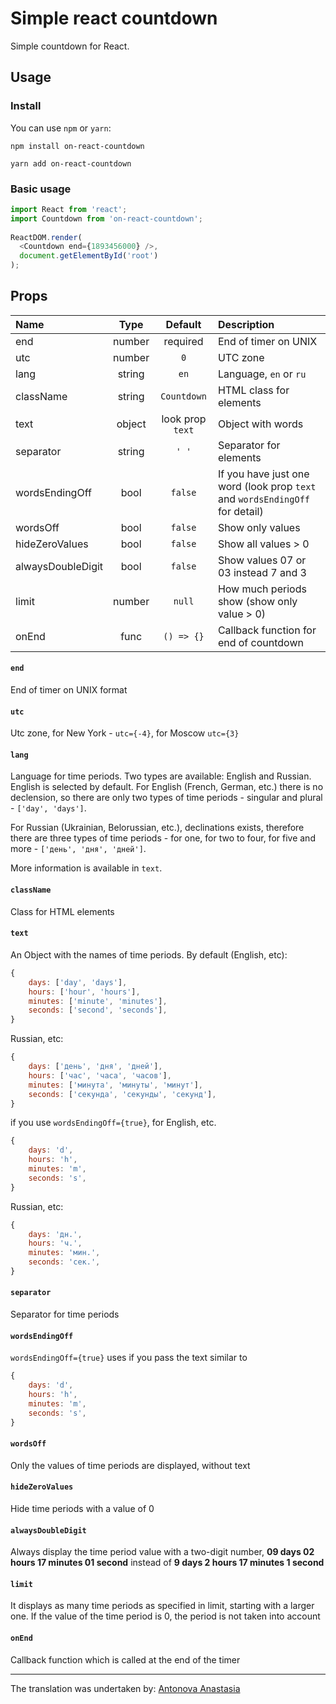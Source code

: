 # Simple react countdown

Simple countdown for React.

## Usage

### Install

You can use `npm` or `yarn`:

``` text
npm install on-react-countdown
```

``` text
yarn add on-react-countdown
```

### Basic usage

``` js
import React from 'react';
import Countdown from 'on-react-countdown';
 
ReactDOM.render(
  <Countdown end={1893456000} />,
  document.getElementById('root')
);
```

## Props

Name      | Type | Default | Description
:-------- |:-----:| :-----: | :-------
end  | number  | required | End of timer on UNIX
utc  | number  | `0` | UTC zone
lang  | string  | `en` | Language, `en` or `ru`
className  | string  | `Countdown` | HTML class for elements
text  | object  | look prop `text` | Object with words
separator  | string  | `' '` | Separator for elements
wordsEndingOff  | bool  | `false` | If you have just one word (look prop `text` and `wordsEndingOff` for detail)
wordsOff  | bool  | `false` | Show only values
hideZeroValues  | bool  | `false` | Show all values > 0
alwaysDoubleDigit  | bool  | `false` | Show values 07 or 03 instead 7 and 3
limit  | number  | `null` | How much periods show (show only value > 0)
onEnd  | func  | `() => {}` | Callback function for end of countdown

#### `end`

End of timer on UNIX format

#### `utc`

Utc zone, for New York - `utc={-4}`, for Moscow `utc={3}`

#### `lang`

Language for time periods. Two types are available: English and Russian. English is selected by default. For English (French, German, etc.) there is no declension, so there are only two types of time periods - singular and plural - `['day', 'days']`.

For Russian (Ukrainian, Belorussian, etc.), declinations exists, therefore there are three types of time periods  - for one, for two to four, for five and more - `['день', 'дня', 'дней']`.

More information is available in `text`.

#### `className`

Class for HTML elements

#### `text`

An Object with the names of time periods. By default (English, etc):

``` js
{
    days: ['day', 'days'],
    hours: ['hour', 'hours'],
    minutes: ['minute', 'minutes'],
    seconds: ['second', 'seconds'],
}
```

Russian, etc:

``` js
{
    days: ['день', 'дня', 'дней'],
    hours: ['час', 'часа', 'часов'],
    minutes: ['минута', 'минуты', 'минут'],
    seconds: ['секунда', 'секунды', 'секунд'],
}
```

if you use `wordsEndingOff={true}`, for English, etc.

``` js
{
    days: 'd',
    hours: 'h',
    minutes: 'm',
    seconds: 's',
}
```

Russian, etc: 

``` js
{
    days: 'дн.',
    hours: 'ч.',
    minutes: 'мин.',
    seconds: 'сек.',
}
```

#### `separator`

Separator for time periods

#### `wordsEndingOff`

`wordsEndingOff={true}` uses if you pass the text similar to

``` js
{
    days: 'd',
    hours: 'h',
    minutes: 'm',
    seconds: 's',
}
```

#### `wordsOff`

Only the values ​​of time periods are displayed, without text

#### `hideZeroValues`

Hide time periods with a value of 0

#### `alwaysDoubleDigit`

Always display the time period value with a two-digit number, **09 days 02 hours 17 minutes 01 second** instead of **9 days 2 hours 17 minutes 1 second**

#### `limit`

It displays as many time periods as specified in limit, starting with a larger one. If the value of the time period is 0, the period is not taken into account

#### `onEnd`

Callback function which is called at the end of the timer

***

The translation was undertaken by: [Antonova Anastasia](https://www.facebook.com/profile.php?id=100034403650990)
